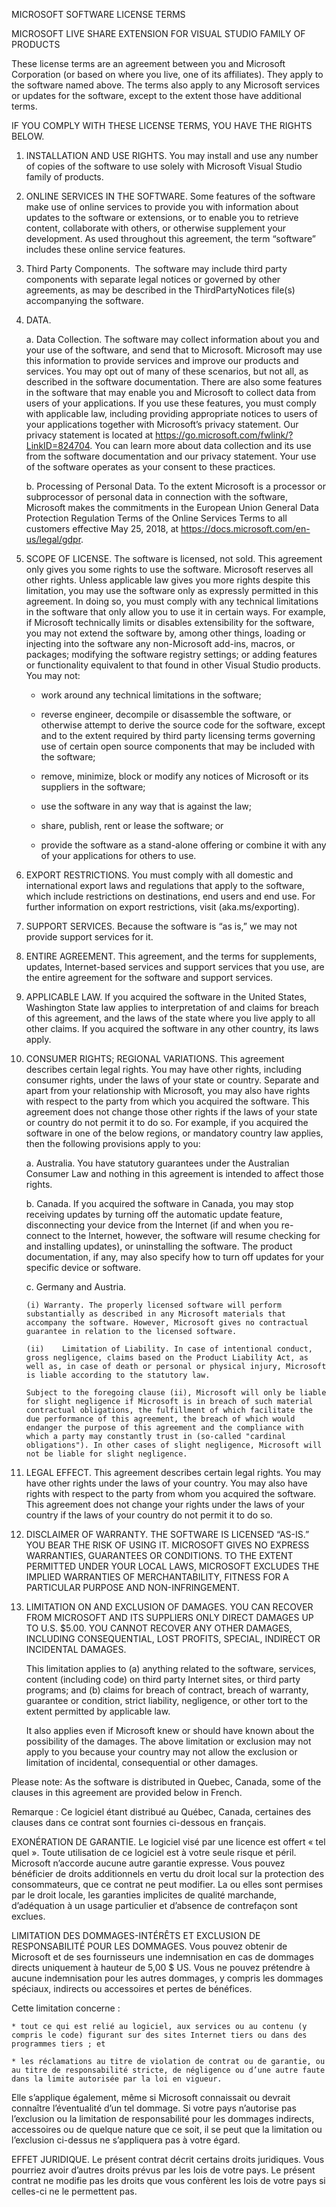 MICROSOFT SOFTWARE LICENSE TERMS

MICROSOFT LIVE SHARE EXTENSION FOR VISUAL STUDIO FAMILY OF PRODUCTS

These license terms are an agreement between you and Microsoft Corporation (or based on where you live, one of its affiliates). They apply to the software named above. The terms also apply to any Microsoft services or updates for the software, except to the extent those have additional terms.

IF YOU COMPLY WITH THESE LICENSE TERMS, YOU HAVE THE RIGHTS BELOW.

1.  INSTALLATION AND USE RIGHTS. You may install and use any number of copies of the software to use solely with Microsoft Visual Studio family of products.

2.  ONLINE SERVICES IN THE SOFTWARE. Some features of the software make use of online services to provide you with information about updates to the software or extensions, or to enable you to retrieve content, collaborate with others, or otherwise supplement your development. As used throughout this agreement, the term “software” includes these online service features.

3.  Third Party Components.  The software may include third party components with separate legal notices or governed by other agreements, as may be described in the ThirdPartyNotices file(s) accompanying the software.

4.  DATA.

    a. Data Collection. The software may collect information about you and your use of the software, and send that to Microsoft. Microsoft may use this information to provide services and improve our products and services. You may opt out of many of these scenarios, but not all, as described in the software documentation. There are also some features in the software that may enable you and Microsoft to collect data from users of your applications. If you use these features, you must comply with applicable law, including providing appropriate notices to users of your applications together with Microsoft’s privacy statement. Our privacy statement is located at https://go.microsoft.com/fwlink/?LinkID=824704. You can learn more about data collection and its use from the software documentation and our privacy statement. Your use of the software operates as your consent to these practices.

    b. Processing of Personal Data. To the extent Microsoft is a processor or subprocessor of personal data in connection with the software, Microsoft makes the commitments in the European Union General Data Protection Regulation Terms of the Online Services Terms to all customers effective May 25, 2018, at https://docs.microsoft.com/en-us/legal/gdpr.

5.  SCOPE OF LICENSE. The software is licensed, not sold. This agreement only gives you some rights to use the software. Microsoft reserves all other rights. Unless applicable law gives you more rights despite this limitation, you may use the software only as expressly permitted in this agreement. In doing so, you must comply with any technical limitations in the software that only allow you to use it in certain ways. For example, if Microsoft technically limits or disables extensibility for the software, you may not extend the software by, among other things, loading or injecting into the software any non-Microsoft add-ins, macros, or packages; modifying the software registry settings; or adding features or functionality equivalent to that found in other Visual Studio products. You may not:

    -   work around any technical limitations in the software;

    -   reverse engineer, decompile or disassemble the software, or otherwise attempt to derive the source code for the software, except and to the extent required by third party licensing terms governing use of certain open source components that may be included with the software;

    -   remove, minimize, block or modify any notices of Microsoft or its suppliers in the software;

    -   use the software in any way that is against the law;

    -   share, publish, rent or lease the software; or

    -   provide the software as a stand-alone offering or combine it with any of your applications for others to use.

6.  EXPORT RESTRICTIONS. You must comply with all domestic and international export laws and regulations that apply to the software, which include restrictions on destinations, end users and end use. For further information on export restrictions, visit (aka.ms/exporting).

7.  SUPPORT SERVICES. Because the software is “as is,” we may not provide support services for it.

8.  ENTIRE AGREEMENT. This agreement, and the terms for supplements, updates, Internet-based services and support services that you use, are the entire agreement for the software and support services.

9.  APPLICABLE LAW. If you acquired the software in the United States, Washington State law applies to interpretation of and claims for breach of this agreement, and the laws of the state where you live apply to all other claims. If you acquired the software in any other country, its laws apply.

10. CONSUMER RIGHTS; REGIONAL VARIATIONS. This agreement describes certain legal rights. You may have other rights, including consumer rights, under the laws of your state or country. Separate and apart from your relationship with Microsoft, you may also have rights with respect to the party from which you acquired the software. This agreement does not change those other rights if the laws of your state or country do not permit it to do so. For example, if you acquired the software in one of the below regions, or mandatory country law applies, then the following provisions apply to you:

    a. Australia. You have statutory guarantees under the Australian Consumer Law and nothing in this agreement is intended to affect those rights.

    b. Canada. If you acquired the software in Canada, you may stop receiving updates by turning off the automatic update feature, disconnecting your device from the Internet (if and when you re-connect to the Internet, however, the software will resume checking for and installing updates), or uninstalling the software. The product documentation, if any, may also specify how to turn off updates for your specific device or software.

    c. Germany and Austria.

        (i)	Warranty. The properly licensed software will perform substantially as described in any Microsoft materials that accompany the software. However, Microsoft gives no contractual guarantee in relation to the licensed software.

        (ii)	Limitation of Liability. In case of intentional conduct, gross negligence, claims based on the Product Liability Act, as well as, in case of death or personal or physical injury, Microsoft is liable according to the statutory law.

        Subject to the foregoing clause (ii), Microsoft will only be liable for slight negligence if Microsoft is in breach of such material contractual obligations, the fulfillment of which facilitate the due performance of this agreement, the breach of which would endanger the purpose of this agreement and the compliance with which a party may constantly trust in (so-called "cardinal obligations"). In other cases of slight negligence, Microsoft will not be liable for slight negligence.

11. LEGAL EFFECT. This agreement describes certain legal rights. You may have other rights under the laws of your country. You may also have rights with respect to the party from whom you acquired the software. This agreement does not change your rights under the laws of your country if the laws of your country do not permit it to do so.

12. DISCLAIMER OF WARRANTY. THE SOFTWARE IS LICENSED “AS-IS.” YOU BEAR THE RISK OF USING IT. MICROSOFT GIVES NO EXPRESS WARRANTIES, GUARANTEES OR CONDITIONS. TO THE EXTENT PERMITTED UNDER YOUR LOCAL LAWS, MICROSOFT EXCLUDES THE IMPLIED WARRANTIES OF MERCHANTABILITY, FITNESS FOR A PARTICULAR PURPOSE AND NON-INFRINGEMENT.

13. LIMITATION ON AND EXCLUSION OF DAMAGES. YOU CAN RECOVER FROM MICROSOFT AND ITS SUPPLIERS ONLY DIRECT DAMAGES UP TO U.S. \$5.00. YOU CANNOT RECOVER ANY OTHER DAMAGES, INCLUDING CONSEQUENTIAL, LOST PROFITS, SPECIAL, INDIRECT OR INCIDENTAL DAMAGES.

    This limitation applies to (a) anything related to the software, services, content (including code) on third party Internet sites, or third party programs; and (b) claims for breach of contract, breach of warranty, guarantee or condition, strict liability, negligence, or other tort to the extent permitted by applicable law.

    It also applies even if Microsoft knew or should have known about the possibility of the damages. The above limitation or exclusion may not apply to you because your country may not allow the exclusion or limitation of incidental, consequential or other damages.

Please note: As the software is distributed in Quebec, Canada, some of the clauses in this agreement are provided below in French.

Remarque : Ce logiciel étant distribué au Québec, Canada, certaines des clauses dans ce contrat sont fournies ci-dessous en français.

EXONÉRATION DE GARANTIE. Le logiciel visé par une licence est offert « tel quel ». Toute utilisation de ce logiciel est à votre seule risque et péril. Microsoft n’accorde aucune autre garantie expresse. Vous pouvez bénéficier de droits additionnels en vertu du droit local sur la protection des consommateurs, que ce contrat ne peut modifier. La ou elles sont permises par le droit locale, les garanties implicites de qualité marchande, d’adéquation à un usage particulier et d’absence de contrefaçon sont exclues.

LIMITATION DES DOMMAGES-INTÉRÊTS ET EXCLUSION DE RESPONSABILITÉ POUR LES DOMMAGES. Vous pouvez obtenir de Microsoft et de ses fournisseurs une indemnisation en cas de dommages directs uniquement à hauteur de 5,00 \$ US. Vous ne pouvez prétendre à aucune indemnisation pour les autres dommages, y compris les dommages spéciaux, indirects ou accessoires et pertes de bénéfices.

Cette limitation concerne :

    * tout ce qui est relié au logiciel, aux services ou au contenu (y compris le code) figurant sur des sites Internet tiers ou dans des programmes tiers ; et

    * les réclamations au titre de violation de contrat ou de garantie, ou au titre de responsabilité stricte, de négligence ou d’une autre faute dans la limite autorisée par la loi en vigueur.

Elle s’applique également, même si Microsoft connaissait ou devrait connaître l’éventualité d’un tel dommage. Si votre pays n’autorise pas l’exclusion ou la limitation de responsabilité pour les dommages indirects, accessoires ou de quelque nature que ce soit, il se peut que la limitation ou l’exclusion ci-dessus ne s’appliquera pas à votre égard.

EFFET JURIDIQUE. Le présent contrat décrit certains droits juridiques. Vous pourriez avoir d’autres droits prévus par les lois de votre pays. Le présent contrat ne modifie pas les droits que vous confèrent les lois de votre pays si celles-ci ne le permettent pas.
